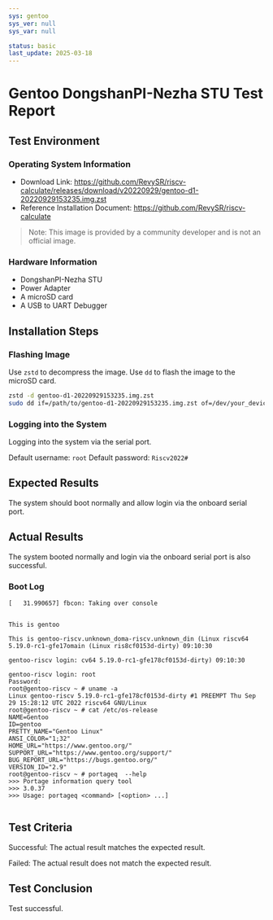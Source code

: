 ```yaml
---
sys: gentoo
sys_ver: null
sys_var: null

status: basic
last_update: 2025-03-18
---
```


# Gentoo DongshanPI-Nezha STU Test Report

## Test Environment

### Operating System Information

- Download Link: https://github.com/RevySR/riscv-calculate/releases/download/v20220929/gentoo-d1-20220929153235.img.zst
- Reference Installation Document: https://github.com/RevySR/riscv-calculate

> Note: This image is provided by a community developer and is not an official image.

### Hardware Information

- DongshanPI-Nezha STU
- Power Adapter
- A microSD card
- A USB to UART Debugger

## Installation Steps

### Flashing Image

Use `zstd` to decompress the image.
Use `dd` to flash the image to the microSD card.

```bash
zstd -d gentoo-d1-20220929153235.img.zst
sudo dd if=/path/to/gentoo-d1-20220929153235.img.zst of=/dev/your_device bs=1M status=progress
```

### Logging into the System

Logging into the system via the serial port.

Default username: `root`
Default password: `Riscv2022#`

## Expected Results

The system should boot normally and allow login via the onboard serial port.

## Actual Results

The system booted normally and login via the onboard serial port is also successful.

### Boot Log

```log
[   31.990657] fbcon: Taking over console


This is gentoo

This is gentoo-riscv.unknown_doma-riscv.unknown_din (Linux riscv64 5.19.0-rc1-gfe17omain (Linux ris8cf0153d-dirty) 09:10:30

gentoo-riscv login: cv64 5.19.0-rc1-gfe178cf0153d-dirty) 09:10:30

gentoo-riscv login: root
Password: 
root@gentoo-riscv ~ # uname -a
Linux gentoo-riscv 5.19.0-rc1-gfe178cf0153d-dirty #1 PREEMPT Thu Sep 29 15:28:12 UTC 2022 riscv64 GNU/Linux
root@gentoo-riscv ~ # cat /etc/os-release 
NAME=Gentoo
ID=gentoo
PRETTY_NAME="Gentoo Linux"
ANSI_COLOR="1;32"
HOME_URL="https://www.gentoo.org/"
SUPPORT_URL="https://www.gentoo.org/support/"
BUG_REPORT_URL="https://bugs.gentoo.org/"
VERSION_ID="2.9"
root@gentoo-riscv ~ # portageq  --help
>>> Portage information query tool
>>> 3.0.37
>>> Usage: portageq <command> [<option> ...]


```

## Test Criteria

Successful: The actual result matches the expected result.

Failed: The actual result does not match the expected result.

## Test Conclusion

Test successful.